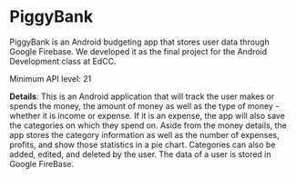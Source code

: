 # PiggyBank
PiggyBank is an Android budgeting app that stores user data through Google Firebase. We developed it as the final project for the Android Development class at EdCC.

Minimum API level: 21

**Details**:
This is an Android application that will track the user makes or spends the money, the amount of money as well as the type of money - whether it is income or expense. If it is an expense, the app will also save the categories on which they spend on. Aside from the money details, the app stores the category information as well as the number of expenses, profits, and show those statistics in a pie chart. Categories can also be added, edited, and deleted by the user. The data of a user is stored in Google FireBase.
